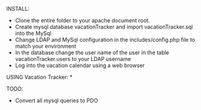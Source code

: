 INSTALL:
* Clone the entire folder to your apache document root.
* Create mysql database vacationTracker and import vacationTracker.sql into the MySql
* Change LDAP and MySql configuration in the includes/config.php file to match your environment
* In the database change the user name of the user in the table vacationTracker.users to your LDAP username
* Log into the vacation calendar using a web browser

USING Vacation Tracker:
* 


TODO:
* Convert all mysql queries to PDO

